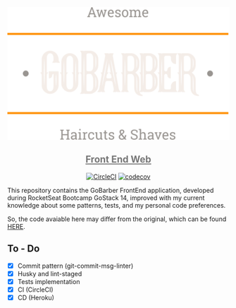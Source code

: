 <div align="center">
<img src="./src/assets/logo.svg" height="300" />

<h2><a href="https://gobarber-11-web.herokuapp.com/" style="color:#777">Front End Web</a></h2>

[![CircleCI][circleci-img]][circleci-url]
[![codecov][codecov-badge]][codecov-badge-url]

</div>

This repository contains the GoBarber FrontEnd application, developed during RocketSeat Bootcamp GoStack 14, improved with my current knowledge about some patterns, tests, and my personal code preferences.

So, the code avaiable here may differ from the original, which can be found [HERE][gobarber-rocketseat].

## To - Do

- [x] Commit pattern (git-commit-msg-linter)
- [x] Husky and lint-staged
- [x] Tests implementation
- [x] CI (CircleCI)
- [x] CD (Heroku)

[gobarber-rocketseat]: https://github.com/rocketseat-education/bootcamp-gostack-modulos
[circleci-img]: https://circleci.com/gh/thejoaov/gobarber-14-web/tree/main.svg?style=svg
[circleci-url]: https://circleci.com/gh/thejoaov/gobarber-14-web/tree/main
[codecov-badge]: https://codecov.io/gh/thejoaov/gobarber-14-web/branch/main/graph/badge.svg
[codecov-badge-url]: https://codecov.io/gh/thejoaov/gobarber-14-web
